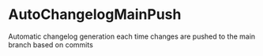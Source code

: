 # AutoChangelogMainPush
Automatic changelog generation each time changes are pushed to the main branch based on commits
